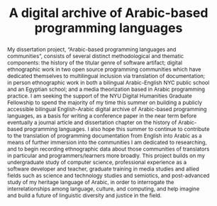 ---
pid: g2024hassein
done: true
title: A digital archive of Arabic-based programming languages
category: Grad Fellowship Project
tags:
- technology-studies
cohort_year: '2024'
abstract: 'My dissertation project, “Arabic-based programming languages and communities”,
  consists of several distinct methodological and thematic components: the history
  of the titular genre of software artifact; digital ethnographic work in two open
  source programming communities which have dedicated themselves to multilingual inclusion
  via translation of documentation; in person ethnographic work in both a bilingual
  Arabic-English NYC public school and an Egyptian school; and a media theorization
  based in Arabic programming practice. I am seeking the support of the NYU Digital
  Humanities Graduate Fellowship to spend the majority of my time this summer on building
  a publicly accessible bilingual English-Arabic digital archive of Arabic-based programming
  languages, as a basis for writing a conference paper in the near term before eventually
  a journal article and dissertation chapter on the history of Arabic-based programming
  languages. I also hope this summer to continue to contribute to the translation
  of programming documentation from English into Arabic as a means of further immersion
  into the communities I am dedicated to researching, and to begin recording ethnographic
  data about those communities of translators in particular and programmers/learners
  more broadly. This project builds on my undergraduate study of computer science,
  professional experience as a software developer and teacher, graduate training in
  media studies and allied fields such as science and technology studies and semiotics,
  and post-advanced study of my heritage language of Arabic, in order to interrogate
  the interrelationships among language, culture, and computing, and help imagine
  and build a future of linguistic diversity and justice in the field.'
pis:
- hassein
order: '069'
layout: project
---
